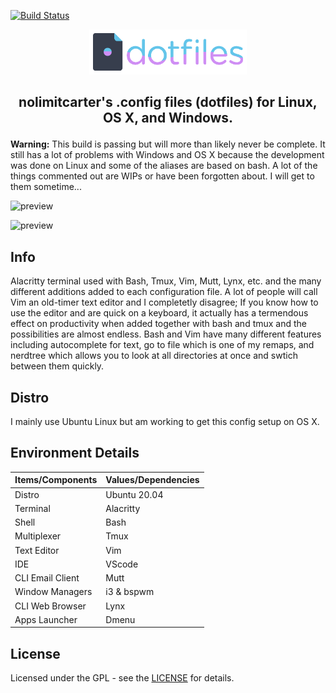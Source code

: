 [![Build Status](https://travis-ci.com/travis-ci/travis-web.svg?branch=master)](https://travis-ci.com/travis-ci/travis-web)

<p align="center"> 
  <a name="top" href="https://github.com/nolimitcarter/dotfiles">
    <img width="50%" src="dotfiles.png">
  </a>
</p>

## <p align="center">nolimitcarter's .config files (dotfiles) for Linux, OS X, and Windows.</p>

**Warning:** This build is passing but will more than likely never be complete. It still has a lot of problems with Windows and OS X because the development was done on Linux and some of the aliases are based on bash. A lot of the things commented out are WIPs or have been forgotten about. I will get to them sometime... 

![preview](https://github.com/nolimitcarter/dotfiles/blob/master/Screenshot%20from%202020-06-11%2023-23-21.png)

![preview](https://github.com/nolimitcarter/dotfiles/blob/master/Screenshot%20from%202020-06-11%2023-13-46.png)

## Info

Alacritty terminal used with Bash, Tmux, Vim, Mutt, Lynx, etc. and the many different additions added to each configuration file. A lot of people will call Vim an old-timer text editor and I completetly disagree; If you know how to use the editor and are quick on a keyboard, it actually has a termendous effect on productivity when added together with bash and tmux and the possibilities are almost endless. Bash and Vim have many different features including autocomplete for text, go to file which is one of my remaps, and nerdtree which allows you to look at all directories at once and swtich between them quickly.  

## Distro

I mainly use Ubuntu Linux but am working to get this config setup on OS X.

## Environment Details

| Items/Components     | Values/Dependencies                                                                                  |
|----------------------|------------------------------------------------------------------------------------------------------|
| Distro               | Ubuntu 20.04                                                                                         |
| Terminal             | Alacritty                                                                                            |
| Shell                | Bash                                                                                                 |
| Multiplexer          | Tmux                                                                                                 |
| Text Editor          | Vim                                                                                                  |
| IDE                  | VScode                                                                                               |
| CLI Email Client     | Mutt                                                                                                 |
| Window Managers      | i3 & bspwm                                                                                           |
| CLI Web Browser      | Lynx                                                                                                 |
| Apps Launcher        | Dmenu                                                                                                |

## License

Licensed under the GPL - see the [LICENSE](LICENSE.md) for details.

